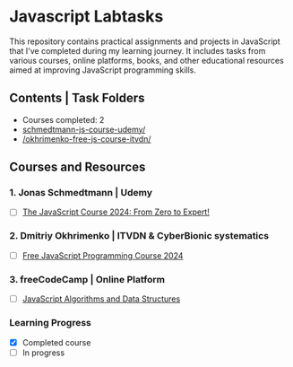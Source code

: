 
# Javascript Labtasks

This repository contains practical assignments and projects in JavaScript that I've completed during my learning journey. It includes tasks from various courses, online platforms, books, and other educational resources aimed at improving JavaScript programming skills.

## Contents | Task Folders

- Courses completed: 2
- [schmedtmann-js-course-udemy/](https://github.com/leila-bekirkhan/javascript-labtasks/tree/main/schmedtman-js-course-udemy)
- [/okhrimenko-free-js-course-itvdn/](./okhrimenko-free-js-course-itvdn/)

## Courses and Resources

### 1. Jonas Schmedtmann | Udemy 
  - [ ] [The JavaScript Course 2024: From Zero to Expert!](https://www.udemy.com/course/the-complete-javascript-course/)

### 2. Dmitriy Okhrimenko | ITVDN & CyberBionic systematics
  - [ ] [Free JavaScript Programming Course 2024](https://github.com/d-okhrimenko/js-course-2024)

### 3. freeCodeCamp | Online Platform
  - [ ] [JavaScript Algorithms and Data Structures](https://www.freecodecamp.org/learn/javascript-algorithms-and-data-structures/)

### Learning Progress

- [X] Completed course
- [ ] In progress
